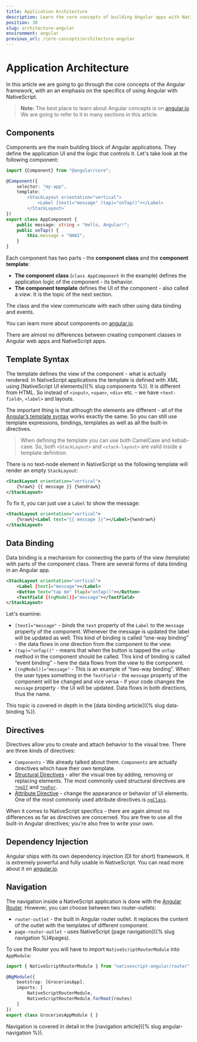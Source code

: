 ```yaml
---
title: Application Architecture
description: Learn the core concepts of building Angular apps with NativeScript
position: 30
slug: architecture-angular
environment: angular
previous_url: /core-concepts/architecture-angular
---
```


# Application Architecture

In this article we are going to go through the core concepts of the Angular framework, with an an emphasis on the specifics of using Angular with NativeScript.

>**Note:** The best place to learn about Angular concepts is on [angular.io](https://angular.io/docs/ts/latest/). We are going to refer to it in many sections in this article.

## Components

Components are the main building block of Angular applications. They define the application UI and the logic that controls it. Let's take look at the following component:

``` TypeScript
import {Component} from "@angular/core";

@Component({
    selector: "my-app",
    template: `
        <StackLayout orientation="vertical">
            <Label [text]="message" (tap)="onTap()"></Label>
        </StackLayout>`
})
export class AppComponent {
    public message: string = "Hello, Angular!";
    public onTap() {
        this.message = "OHAI";
    }
}
```

Each component has two parts - the **component class** and the **component template**:
* **The component class** (`class AppComponent` in the example) defines the application logic of the component - its behavior. 
* **The component template** defines the UI of the component - also called a *view*. It is the topic of the next section.

The class and the view communicate with each other using data binding and events.

You can learn more about components on [angular.io](https://angular.io/api/core/Component).

There are almost no differences between creating component classes in Angular web apps and NativeScript apps.

## Template Syntax
The template defines the view of the component - what is actually rendered. 
In NativeScript applications the template is defined with XML using [NativeScript UI elements]({% slug components %}). It is different from HTML. So instead of `<input>`, `<span>`, `<div>` etc. - we have `<text-field>`, `<label>` and layouts.

The important thing is that although the elements are different - all of the [Angular’s template syntax](https://angular.io/guide/template-syntax) works exactly the same. So you can still use template expressions, bindings, templates as well as all the built-in directives.

>When defining the template you can use both CamelCase and kebab-case. So, both `<StackLayout>` and `<stack-layout>` are valid inside a template definition. 

There is no text-node element in NativeScript so the following template will render an empty `StackLayout`:
```XML
<StackLayout orientation="vertical">
    {%raw%} {{ message }} {%endraw%} 
</StackLayout>
```

To fix it, you can just use a `Label` to show the message:
```XML
<StackLayout orientation="vertical">
    {%raw%}<Label text="{{ message }}"></Label>{%endraw%} 
</StackLayout>
```

## Data Binding
Data binding is a mechanism for connecting the parts of the view (template) with parts of the component class. There are several forms of data binding in an Angular app. 

```XML
<StackLayout orientation="vertical">
    <Label [text]="message"></Label>
    <Button text="tap me" (tap)="onTap()"></Button>
    <TextField [(ngModel)]="message"></TextField>
</StackLayout>
```

Let's examine:

* `[text]="message"` - *binds* the `text` property of the `Label` to the `message` property of the component. Whenever the message is updated the label will be updated as well. This kind of binding is called “one-way binding” - the data flows in one direction from the component to the view.
* `(tap)="onTap()"` - means that when the button is tapped the `onTap` method in the component should be called. This kind of binding is called “event binding” - here the data flows from the view to the component.
* `[(ngModel)]="message"` - This is an example of “two-way binding”. When the user types something in the `TextField` - the `message` property of the component will be changed and vice versa - if your code changes the `message` property - the UI will be updated. Data flows in both directions, thus the name.
    
This topic is covered in depth in the [data binding article]({% slug data-binding %}).

## Directives
Directives allow you to create and attach behavior to the visual tree. There are three kinds of directives:

* `Components` - We already talked about them. `Components` are actually directives which have their own template.
* [Structural Directives](https://angular.io/guide/structural-directives) - alter the visual tree by adding, removing or replacing elements. The most commonly used structural directives are [`*ngIf`](https://angular.io/guide/template-syntax#ngIf) and [`*ngFor`](https://angular.io/guide/template-syntax#ngFor).
* [Attribute Directive](https://angular.io/guide/attribute-directives) - change the appearance or behavior of UI elements. One of the most commonly used attribute directives is [`ngClass`](https://angular.io/guide/template-syntax#ngClass).

When it comes to NativeScript specifics - there are again almost no differences as far as directives are concerned. You are free to use all the built-in Angular directives; you’re also free to write your own.

## Dependency Injection

Angular ships with its own dependency injection (DI for short) framework. It is extremely powerful and fully usable in NativeScript.
You can read more about it on [angular.io](https://angular.io/guide/dependency-injection).

## Navigation

The navigation inside a NativeScript application is done with the [Angular Router](https://angular.io/guide/router). However, you can choose between two router-outlets:
* `router-outlet` - the built in Angular router outlet. It replaces the content of the outlet with the templates of different component.
* `page-router-outlet` - uses NativeScript [page navigation]({% slug navigation %}#pages). 

To use the Router you will have to import `NativeScriptRouterModule` into `AppModule`:

```TypeScript
import { NativeScriptRouterModule } from "nativescript-angular/router";

@NgModule({
    bootstrap: [GroceriesApp],
    imports: [
        NativeScriptRouterModule,
        NativeScriptRouterModule.forRoot(routes)
    ]
})
export class GroceriesAppModule { }
```

Navigation is covered in detail in the [navigation article]({% slug angular-navigation %}).
 
